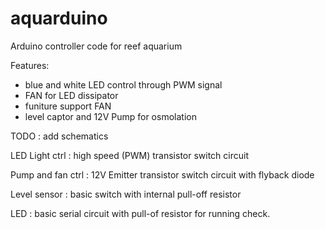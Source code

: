 # aquarduino
Arduino controller code for reef aquarium

Features: 
 - blue and white LED control through PWM signal
 - FAN for LED dissipator
 - funiture support FAN
 - level captor and 12V Pump for osmolation


TODO : add schematics


LED Light ctrl : high speed (PWM) transistor switch circuit

Pump and fan ctrl : 12V Emitter transistor switch circuit with flyback diode

Level sensor : basic switch with internal pull-off resistor

LED : basic serial circuit with pull-of resistor for running check.
